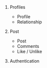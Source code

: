 1. Profiles
    - Profile
    - Relationship


2. Post
    - Post
    - Comments
    - Like / Unlike


3. Authentication